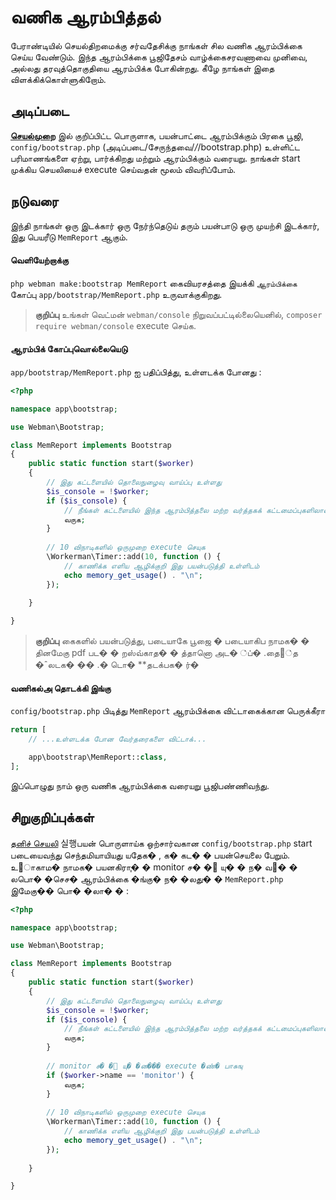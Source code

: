 # வணிக ஆரம்பித்தல்

பேராண்டியில் செயல்திறமைக்கு சர்வதேசிக்கு நாங்கள் சில வணிக ஆரம்பிக்கை செய்ய வேண்டும். இந்த ஆரம்பிக்கை பூஜிதேசம் வாழ்க்கைசரவணாவை முனிவை, அல்லது தரவுத்தொகுதியை ஆரம்பிக்க போகின்றது. கீழே நாங்கள் இதை விளக்கிக்கொள்ளுகிறோம்.

## அடிப்படை
 **[செயல்முறை](process.md)** இல் குறிப்பிட்ட பொருளாக, பயன்பாட்டை ஆரம்பிக்கும் பிரகை பூஜி, `config/bootstrap.php` (அடிப்படை/சேருந்தவை/*/*/bootstrap.php) உள்ளிட்ட பரிமாணங்களை ஏற்று, பார்க்கிறது மற்றும் ஆரம்பிக்கும் வரையறு. நாங்கள் start முக்கிய செயலியைச் execute செய்வதன் மூலம் விவரிப்போம்.

## நடுவரை
இந்தி நாங்கள் ஒரு இடக்கார் ஒரு நேர்ந்தெடுய் தரும் பயன்பாடு ஒரு முயற்சி இடக்கார், இது பெயரீடு `MemReport` ஆகும்.

#### வெளியேற்றாக்கு

`php webman make:bootstrap MemReport` கைவியரசத்தை இயக்கி `ஆரம்பிக்கை` கோப்பு `app/bootstrap/MemReport.php` உருவாக்குகிறது.

> **குறிப்பு**
> உங்கள் வெட்மன் `webman/console` நிறுவப்பட்டில்லையெனில், `composer require webman/console` execute செய்க.

#### ஆரம்பிக் கோப்புவொல்லையெடு
`app/bootstrap/MemReport.php` ஐ பதிப்பித்து, உள்ளடக்க போனது :
```php
<?php

namespace app\bootstrap;

use Webman\Bootstrap;

class MemReport implements Bootstrap
{
    public static function start($worker)
    {
        // இது கட்டளையில் தொலைநுழைவு வாய்ப்பு உள்ளது
        $is_console = !$worker;
        if ($is_console) {
            // நீங்கள் கட்டளையில் இந்த ஆரம்பித்தலை மற்ற வர்த்தகக் கட்டமைப்புகளிலானபோல் நிராகரிக்க வேண்டும், அப்படிசெயல் செய்க
            வருக;
        }
        
        // 10 விநாடிகளில் ஒருமுறை execute செயுக
        \Workerman\Timer::add(10, function () {
            // காணிக்க எளிய ஆழிக்குறி இது பயன்படுத்தி உள்ளிடம்
            echo memory_get_usage() . "\n";
        });
        
    }

}
```

> **குறிப்பு**
> கைகளில் பயன்படுத்து, படையாகே பூஜை � படையாகிப நாமக� � தினமேகு pdf பட� � றஸ்வ்காத� � த்தானொ அட� ்ப்� .தை்த �ˆலடக� �� .� டொ� **தடக்பக� ர்�  

#### வணிகல்அ தொடக்கி இங்கு
`config/bootstrap.php` பிடித்து `MemReport` ஆரம்பிக்கை விட்டாகைக்கான பெருக்கீரா	  

```php
return [
    // ...உள்ளடக்க போன வேர்தரைகளை விட்டாக்...

    app\bootstrap\MemReport::class,
];
```

இப்பொழுது நாம் ஒரு வணிக ஆரம்பிக்கை வரையறு பூஜிபண்ணிவந்து.

## சிறுகுறிப்புக்கள்
[தனிச் செயலி](../process.md) 실행பயன் பொருளாய்க ஒற்சார்வகான `config/bootstrap.php` start படையைவந்து செந்தமியாயியது யதேக� , க� கட� � பயன்செயலை பேறும். உ஦ாகாம� நாமக� பயனகிராு� � monitor ச� � ُயு� � ந� வ஼� � லபொ� �செச� ஆரம்பிக்கை �ங்கு� ந� �லது� � `MemReport.php` இமேகு�� பொ� �லா� � :

```php
<?php

namespace app\bootstrap;

use Webman\Bootstrap;

class MemReport implements Bootstrap
{
    public static function start($worker)
    {
        // இது கட்டளையில் தொலைநுழைவு வாய்ப்பு உள்ளது
        $is_console = !$worker;
        if ($is_console) {
            // நீங்கள் கட்டளையில் இந்த ஆரம்பித்தலை மற்ற வர்த்தகக் கட்டமைப்புகளிலானபோல் நிராகரிக்க வேண்டும், அப்படிசெயல் செய்க
            வருக;
        }
        
        // monitor ச� � ُயு� �ன��� execute �ண்� பாசுஙு
        if ($worker->name == 'monitor') {
            வருக;
        }
        
        // 10 விநாடிகளில் ஒருமுறை execute செயுக
        \Workerman\Timer::add(10, function () {
            // காணிக்க எளிய ஆழிக்குறி இது பயன்படுத்தி உள்ளிடம்
            echo memory_get_usage() . "\n";
        });
        
    }

}
```

